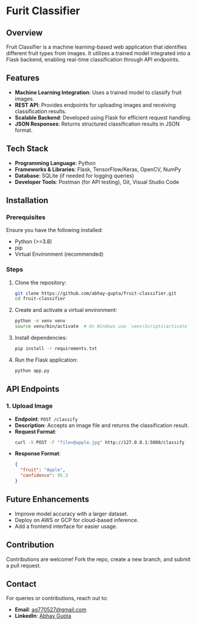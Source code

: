 # Furit Classifier


## Overview
Fruit Classifier is a machine learning-based web application that identifies different fruit types from images. It utilizes a trained model integrated into a Flask backend, enabling real-time classification through API endpoints.

## Features
- **Machine Learning Integration**: Uses a trained model to classify fruit images.
- **REST API**: Provides endpoints for uploading images and receiving classification results.
- **Scalable Backend**: Developed using Flask for efficient request handling.
- **JSON Responses**: Returns structured classification results in JSON format.

## Tech Stack
- **Programming Language**: Python
- **Frameworks & Libraries**: Flask, TensorFlow/Keras, OpenCV, NumPy
- **Database**: SQLite (if needed for logging queries)
- **Developer Tools**: Postman (for API testing), Git, Visual Studio Code

## Installation
### Prerequisites
Ensure you have the following installed:
- Python (>=3.8)
- pip
- Virtual Environment (recommended)

### Steps
1. Clone the repository:
   ```bash
   git clone https://github.com/abhay-gupta/fruit-classifier.git
   cd fruit-classifier
   ```
2. Create and activate a virtual environment:
   ```bash
   python -m venv venv
   source venv/bin/activate  # On Windows use `venv\Scripts\activate`
   ```
3. Install dependencies:
   ```bash
   pip install -r requirements.txt
   ```
4. Run the Flask application:
   ```bash
   python app.py
   ```

## API Endpoints
### 1. Upload Image
- **Endpoint**: `POST /classify`
- **Description**: Accepts an image file and returns the classification result.
- **Request Format**:
  ```bash
  curl -X POST -F "file=@apple.jpg" http://127.0.0.1:5000/classify
  ```
- **Response Format**:
  ```json
  {
    "fruit": "Apple",
    "confidence": 95.3
  }
  ```

## Future Enhancements
- Improve model accuracy with a larger dataset.
- Deploy on AWS or GCP for cloud-based inference.
- Add a frontend interface for easier usage.

## Contribution
Contributions are welcome! Fork the repo, create a new branch, and submit a pull request.

## Contact
For queries or contributions, reach out to:
- **Email**: ag770527@gmail.com
- **LinkedIn**: [Abhay Gupta](https://www.linkedin.com/in/abhay-gupta-30017021b/)

